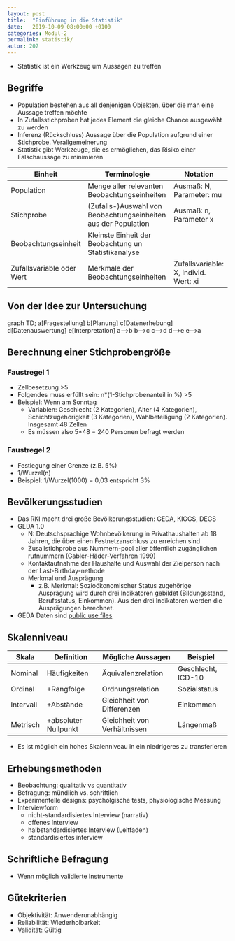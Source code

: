 ```yaml
---
layout: post
title:  "Einführung in die Statistik"
date:   2019-10-09 08:00:00 +0100
categories: Modul-2
permalink: statistik/
autor: 202
---
```


* Statistik ist ein Werkzeug um Aussagen zu treffen

## Begriffe
* Population bestehen aus all denjenigen Objekten, über die man eine Aussage treffen möchte
* In Zufallsstichproben hat jedes Element die gleiche Chance ausgewäht zu werden
* Inferenz (Rückschluss) Aussage über die Population aufgrund einer Stichprobe. Verallgemeinerung
* Statistik gibt Werkzeuge, die es ermöglichen, das Risiko einer Falschaussage zu minimieren

|Einheit|Terminologie|Notation|
|---|---|---|
|Population| Menge aller relevanten Beobachtungseinheiten| Ausmaß: N, Parameter: mu|
|Stichprobe|(Zufalls-)Auswahl von Beobachtungseinheiten aus der Population|Ausmaß: n, Parameter x|
|Beobachtungseinheit|Kleinste Einheit der Beobachtung un Statistikanalyse||
|Zufallsvariable oder Wert|Merkmale der Beobachtungseinheiten|Zufallsvariable: X, individ. Wert: xi|

## Von der Idee zur Untersuchung
<div class="mermaid">
graph TD;
  a[Fragestellung]
  b[Planung]
  c[Datenerhebung]
  d[Datenauswertung]
  e[Interpretation]
  a-->b
  b-->c
  c-->d
  d-->e
  e-->a

</div>

## Berechnung einer Stichprobengröße
### Faustregel 1
* Zellbesetzung >5
* Folgendes muss erfüllt sein: n*(1-Stichprobenanteil in %) >5
* Beispiel: Wenn am Sonntag 
  - Variablen: Geschlecht (2 Kategorien), Alter (4 Kategorien), Schichtzugehörigkeit (3 Kategorien), Wahlbeteiligung (2 Kategorien). Insgesamt 48 Zellen
  - Es müssen also 5*48 = 240 Personen befragt werden
### Faustregel 2
* Festlegung einer Grenze (z.B. 5%)
* 1/Wurzel(n) 
* Beispiel: 1/Wurzel(1000) = 0,03 entspricht 3%

## Bevölkerungsstudien 
* Das RKI macht drei große Bevölkerungsstudien: GEDA, KIGGS, DEGS
* GEDA 1.0
  - N: Deutschsprachige Wohnbevölkerung in Privathaushalten ab 18 Jahren, die über einen Festnetzanschluss zu erreichen sind
  - Zusallstichprobe aus Nummern-pool aller öffentlich zugänglichen rufnummern (Gabler-Häder-Verfahren 1999)
  - Kontaktaufnahme der Haushalte und Auswahl der Zielperson nach der Last-Birthday-nethode
  - Merkmal und Ausprägung
    - z.B. Merkmal: Sozioökonomischer Status zugehörige Ausprägung wird durch drei Indikatoren gebildet (Bildungsstand, Berufsstatus, Einkommen). Aus den drei Indikatoren werden die Ausprägungen berechnet. 
* GEDA Daten sind [public use files](https://www.rki.de/DE/Content/Forsch/FDZ/informationen_datensaetze/info_datensaetze_node.html)  


## Skalenniveau
|Skala|Definition|Mögliche Aussagen|Beispiel|
|---|---|---|---|
|Nominal|Häufigkeiten|Äquivalenzrelation|Geschlecht, ICD-10|
|Ordinal|+Rangfolge|Ordnungsrelation |Sozialstatus|
|Intervall|+Abstände|Gleichheit von Differenzen|Einkommen|
|Metrisch|+absoluter Nullpunkt|Gleichheit von Verhältnissen|Längenmaß|

* Es ist möglich ein hohes Skalenniveau in ein niedrigeres zu transferieren

## Erhebungsmethoden
* Beobachtung: qualitativ vs quantitativ
* Befragung: mündlich vs. schriftlich
* Experimentelle designs: psycholgische tests, physiologische Messung
* Interviewform
  - nicht-standardisiertes Interview (narrativ)
  - offenes Interview 
  - halbstandardisiertes Interview (Leitfaden)
  - standardisiertes interview
  
## Schriftliche Befragung
* Wenn möglich validierte Instrumente

## Gütekriterien
* Objektivität: Anwenderunabhängig
* Reliabilität: Wiederholbarkeit
* Validität: Gültig